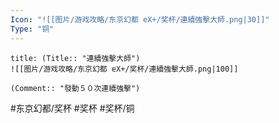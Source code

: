 ```yaml
---
Icon: "![[图片/游戏攻略/东京幻都 eX+/奖杯/連續強擊大師.png|30]]"
Type: "铜"
---
```

```ad-common-bronze-trophy
title: (Title:: "連續強擊大師")
![[图片/游戏攻略/东京幻都 eX+/奖杯/連續強擊大師.png|100]]

(Comment:: "發動５０次連續強擊")
```

#东京幻都/奖杯 #奖杯 #奖杯/铜
